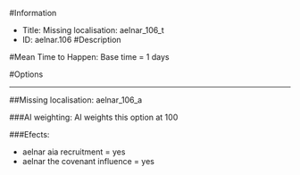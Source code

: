 #Information
 - Title: Missing localisation: aelnar_106_t
 - ID: aelnar.106
#Description

#Mean Time to Happen:
Base time = 1 days

#Options

___
##Missing localisation: aelnar_106_a

###AI weighting:
AI weights this option at 100


###Efects:<ul><li>aelnar aia recruitment = yes</li><li>aelnar the covenant influence = yes</li></ul>
